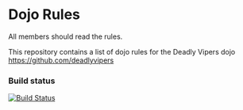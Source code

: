 Dojo Rules
==========

All members should read the rules.

This repository contains a list of dojo rules for the Deadly Vipers dojo
https://github.com/deadlyvipers

### Build status

[![Build Status](https://secure.travis-ci.org/rails/arel.svg?branch=master)](http://travis-ci.org/rails/arel)
